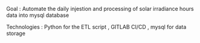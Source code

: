 Goal :
Automate the daily injestion and processing of solar irradiance hours data into mysql database 

Technologies :
Python for the ETL script , GITLAB CI/CD , mysql for data storage 


